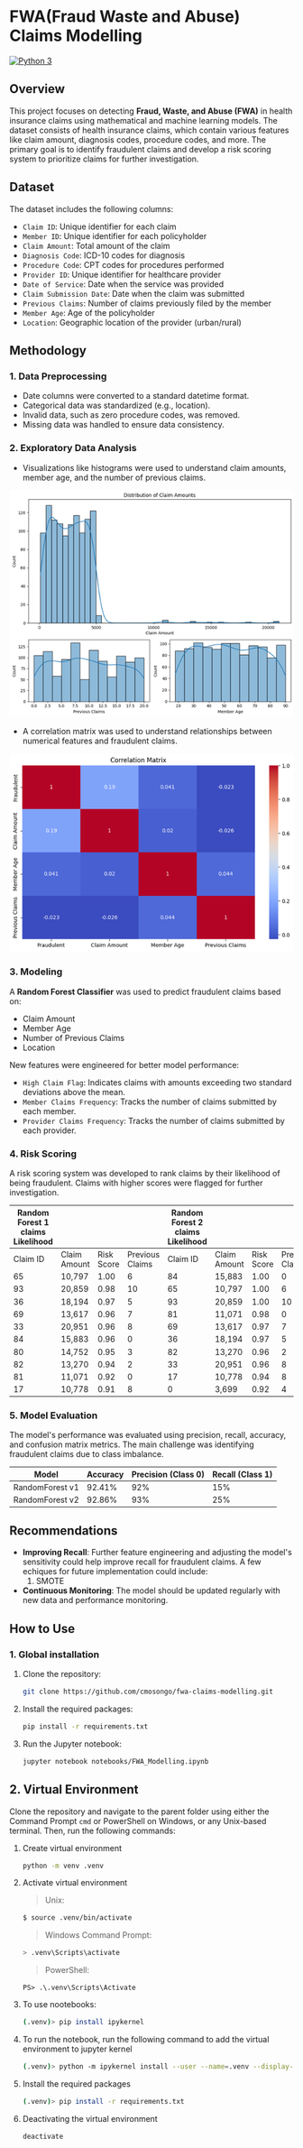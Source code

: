 # FWA(Fraud Waste and Abuse) Claims Modelling

[![Python 3](https://img.shields.io/badge/python-3-blue?style=for-the-badge&logo=python)](https://www.python.org/)

## Overview
This project focuses on detecting **Fraud, Waste, and Abuse (FWA)** in health insurance claims using mathematical and machine learning models. The dataset consists of health insurance claims, which contain various features like claim amount, diagnosis codes, procedure codes, and more. The primary goal is to identify fraudulent claims and develop a risk scoring system to prioritize claims for further investigation.

## Dataset
The dataset includes the following columns:
- `Claim ID`: Unique identifier for each claim
- `Member ID`: Unique identifier for each policyholder
- `Claim Amount`: Total amount of the claim
- `Diagnosis Code`: ICD-10 codes for diagnosis
- `Procedure Code`: CPT codes for procedures performed
- `Provider ID`: Unique identifier for healthcare provider
- `Date of Service`: Date when the service was provided
- `Claim Submission Date`: Date when the claim was submitted
- `Previous Claims`: Number of claims previously filed by the member
- `Member Age`: Age of the policyholder
- `Location`: Geographic location of the provider (urban/rural)

## Methodology
### 1. **Data Preprocessing**
- Date columns were converted to a standard datetime format.
- Categorical data was standardized (e.g., location).
- Invalid data, such as zero procedure codes, was removed.
- Missing data was handled to ensure data consistency.

### 2. **Exploratory Data Analysis**
- Visualizations like histograms were used to understand claim amounts, member age, and the number of previous claims.

![Histogram of Claim Amounts, Member Age and Number of Previous Claims](images/histograms.png)

- A correlation matrix was used to understand relationships between numerical features and fraudulent claims.
  
![Example Correlation Matrix](images/correlation_matrix.png)

### 3. **Modeling**
A **Random Forest Classifier** was used to predict fraudulent claims based on:
- Claim Amount
- Member Age
- Number of Previous Claims
- Location

New features were engineered for better model performance:
- `High Claim Flag`: Indicates claims with amounts exceeding two standard deviations above the mean.
- `Member Claims Frequency`: Tracks the number of claims submitted by each member.
- `Provider Claims Frequency`: Tracks the number of claims submitted by each provider.

### 4. **Risk Scoring**
A risk scoring system was developed to rank claims by their likelihood of being fraudulent. Claims with higher scores were flagged for further investigation.

| Random Forest 1 claims Likelihood |                          |                         |                       | Random Forest 2 claims Likelihood |                          |                         |                       |
|-----------------------------------|--------------------------|-------------------------|-----------------------|-----------------------------------|--------------------------|-------------------------|-----------------------|
| Claim ID                          | Claim Amount              | Risk Score              | Previous Claims        | Claim ID                          | Claim Amount              | Risk Score              | Previous Claims        |
| 65                                | 10,797                    | 1.00                    | 6                     | 84                                | 15,883                    | 1.00                    | 0                     |
| 93                                | 20,859                    | 0.98                    | 10                    | 65                                | 10,797                    | 1.00                    | 6                     |
| 36                                | 18,194                    | 0.97                    | 5                     | 93                                | 20,859                    | 1.00                    | 10                    |
| 69                                | 13,617                    | 0.96                    | 7                     | 81                                | 11,071                    | 0.98                    | 0                     |
| 33                                | 20,951                    | 0.96                    | 8                     | 69                                | 13,617                    | 0.97                    | 7                     |
| 84                                | 15,883                    | 0.96                    | 0                     | 36                                | 18,194                    | 0.97                    | 5                     |
| 80                                | 14,752                    | 0.95                    | 3                     | 82                                | 13,270                    | 0.96                    | 2                     |
| 82                                | 13,270                    | 0.94                    | 2                     | 33                                | 20,951                    | 0.96                    | 8                     |
| 81                                | 11,071                    | 0.92                    | 0                     | 17                                | 10,778                    | 0.94                    | 8                     |
| 17                                | 10,778                    | 0.91                    | 8                     | 0                                 | 3,699                     | 0.92                    | 4                     |


### 5. **Model Evaluation**
The model's performance was evaluated using precision, recall, accuracy, and confusion matrix metrics. The main challenge was identifying fraudulent claims due to class imbalance.

| Model        | Accuracy | Precision (Class 0) | Recall (Class 1) |
|--------------|----------|--------------------|-----------------|
| RandomForest v1 | 92.41%   | 92%                | 15%             |
| RandomForest v2 | 92.86%   | 93%                | 25%             |

## Recommendations
- **Improving Recall**: Further feature engineering and adjusting the model's sensitivity could help improve recall for fraudulent claims.
A few echiques for future implementation could include:
	1. SMOTE
- **Continuous Monitoring**: The model should be updated regularly with new data and performance monitoring.

## How to Use

### 1. Global installation

1. Clone the repository:
   ```bash
   git clone https://github.com/cmosongo/fwa-claims-modelling.git
   ```
2. Install the required packages:
   ```bash
   pip install -r requirements.txt
   ```
3. Run the Jupyter notebook:
   ```bash
   jupyter notebook notebooks/FWA_Modelling.ipynb
   ```

## 2. Virtual Environment

Clone the repository and navigate to the parent folder using either the Command Prompt `cmd` or PowerShell on Windows, or any Unix-based terminal. Then, run the following commands:

1. Create virtual environment 
	```bash
	python -m venv .venv
	```

2. Activate virtual environment 

	> Unix:
	```bash
	$ source .venv/bin/activate
	```

	> Windows
	Command Prompt:
	```bash
	> .venv\Scripts\activate
	```

	> PowerShell:
	```shell
	PS> .\.venv\Scripts\Activate
	```

3. To use nootebooks:

	```bash
	(.venv)> pip install ipykernel
	```

4. To run the notebook, run the following command to add the virtual environment to jupyter kernel

	```bash
	(.venv)> python -m ipykernel install --user --name=.venv --display-name "FWA Claims Analysis"
	```

5. Install the required packages 
	```bash
	(.venv)> pip install -r requirements.txt
	```

6. Deactivating the virtual environment

	 ```bash
	 deactivate
	 ```




